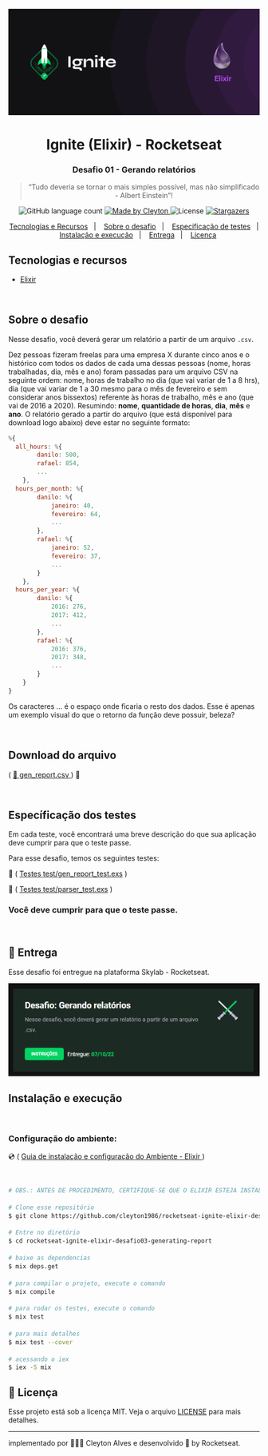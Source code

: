 <p align="center">
  <img  src="./assets/cover-elixir.png">
</p>

<h1 align="center">
  Ignite (Elixir) - Rocketseat
</h1>

<h3 align="center">
  Desafio 01 - Gerando relatórios
</h3>

<blockquote align="center">“Tudo deveria se tornar o mais simples possível, mas não simplificado - Albert Einstein”!</blockquote>

<p align="center">
  <img alt="GitHub language count" src="https://img.shields.io/github/languages/count/cleyton1986/rocketseat-ignite-elixir-desafio03-generating-report?color=%2304D361">

  <a href="https://www.linkedin.com/in/cleytonalves">
    <img alt="Made by Cleyton" src="https://img.shields.io/badge/Made%20by-Cleyton_Alves-Alves%2304D361">
  </a>

  <img alt="License" src="https://img.shields.io/badge/license-MIT-%2304D361">

  <a href="https://github.com/cleyton1986/rocketseat-ignite-elixir-desafio03-generating-report/stargazers">
    <img alt="Stargazers" src="https://img.shields.io/github/stars/cleyton1986/rocketseat-ignite-elixir-desafio03-generating-report?style=social">
  </a>
</p>

<p align="center">
  <a href="#tecnologias-e-recursos">Tecnologias e Recursos</a>&nbsp;&nbsp;&nbsp;|&nbsp;&nbsp;&nbsp;
  <a href="#sobre-o-desafio">Sobre o desafio</a>&nbsp;&nbsp;&nbsp;|&nbsp;&nbsp;&nbsp;
  <a href="#específicação-dos-testes">Especificação de testes</a>&nbsp;&nbsp;&nbsp;|&nbsp;&nbsp;&nbsp;
  <a href="#instalação-e-execução">Instalação e execução</a>&nbsp;&nbsp;&nbsp;|&nbsp;&nbsp;&nbsp;
  <a href="#calendar-entrega">Entrega</a>&nbsp;&nbsp;&nbsp;|&nbsp;&nbsp;&nbsp;
  <a href="#memo-licença">Licença</a>
</p>


## Tecnologias e recursos

- [Elixir](https://elixir-lang.org/install.html)

</br>

## Sobre o desafio

Nesse desafio, você deverá gerar um relatório a partir de um arquivo `.csv`.

Dez pessoas fizeram freelas para uma empresa X durante cinco anos e o histórico com todos os dados de cada uma dessas pessoas (nome, horas trabalhadas, dia, mês e ano) foram passadas para um arquivo CSV na seguinte ordem: nome, horas de trabalho no dia (que vai variar de 1 a 8 hrs), dia (que vai variar de 1 a 30 mesmo para o mês de fevereiro e sem considerar anos bissextos) referente às horas de trabalho, mês e ano (que vai de 2016 a 2020). Resumindo: **nome**, **quantidade de horas**, **dia**, **mês** e **ano**.
O relatório gerado a partir do arquivo (que está disponível para download logo abaixo) deve estar no seguinte formato:

```js 
%{
  all_hours: %{
        danilo: 500,
        rafael: 854,
        ...
    },
  hours_per_month: %{
        danilo: %{
            janeiro: 40,
            fevereiro: 64,
            ...
        },
        rafael: %{
            janeiro: 52,
            fevereiro: 37,
            ...
        }
    },
  hours_per_year: %{
        danilo: %{
            2016: 276,
            2017: 412,
            ...
        },
        rafael: %{
            2016: 376,
            2017: 348,
            ...
        }
    }
}

```

Os caracteres ... é o espaço onde ficaria o resto dos dados. Esse é apenas um exemplo visual do que o retorno da função deve possuir, beleza?

</br>

##  Download do arquivo
(
  <a href="https://s3.us-west-2.amazonaws.com/secure.notion-static.com/070dd69a-c358-46cf-bc53-b2c5e79c9346/gen_report.csv?X-Amz-Algorithm=AWS4-HMAC-SHA256&X-Amz-Content-Sha256=UNSIGNED-PAYLOAD&X-Amz-Credential=AKIAT73L2G45EIPT3X45%2F20221008%2Fus-west-2%2Fs3%2Faws4_request&X-Amz-Date=20221008T000010Z&X-Amz-Expires=86400&X-Amz-Signature=06a8acfc189ef3bcb872672ff672bca25498b006b7952284bb866cc1ad6f53bd&X-Amz-SignedHeaders=host&response-content-disposition=filename%20%3D%22gen_report.csv%22&x-id=GetObject">🔗 gen_report.csv </a>
) 🚀


</br>

## Específicação dos testes

Em cada teste, você encontrará uma breve descrição do que sua aplicação deve cumprir para que o teste passe.

Para esse desafio, temos os seguintes testes:

🧪 (
  <a href="https://www.notion.so/Testes-test-gen_report_test-exs-81b150786093484a860eb34eccf17060">Testes test/gen_report_test.exs</a>
) 

🧪 (
  <a href="https://www.notion.so/Testes-test-parser_test-exs-ff211e530fcb49b1a9eb7cf637ccdea2">Testes test/parser_test.exs</a>
) 


### Você deve cumprir para que o teste passe.
</br>

## :calendar: Entrega

Esse desafio foi entregue na plataforma Skylab - Rocketseat.
</br>

<p align="center">
  <img  src="./assets/test-result.png">
</p>

## Instalação e execução
</br>


### Configuração do ambiente:
<p>
  💿 (
    <a href="https://www.notion.so/Ambiente-de-desenvolvimento-Trilha-Elixir-aa2399b4ec17447582d04cbce8ffa12f">Guia de instalação e configuração do Ambiente - Elixir </a>
  )
</p>
</br>

```bash
# OBS.: ANTES DE PROCEDIMENTO, CERTIFIQUE-SE QUE O ELIXIR ESTEJA INSTALADO NO SEU COMPUTADOR CORRETAMENTE.

# Clone esse repositório
$ git clone https://github.com/cleyton1986/rocketseat-ignite-elixir-desafio03-generating-report

# Entre no diretório
$ cd rocketseat-ignite-elixir-desafio03-generating-report

# baixe as dependencias
$ mix deps.get

# para compilar o projeto, execute o comando
$ mix compile

# para rodar os testes, execute o comando
$ mix test

# para mais detalhes
$ mix test --cover

# acessando o iex
$ iex -S mix
```
## :memo: Licença

Esse projeto está sob a licença MIT. Veja o arquivo [LICENSE](LICENSE) para mais detalhes.

---

 implementado por 👨🏽‍💻 Cleyton Alves e desenvolvido 💜 by Rocketseat.
